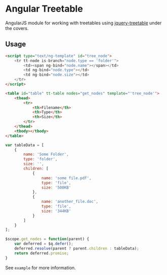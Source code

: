 Angular Treetable
=================

AngularJS module for working with treetables using [jquery-treetable](http://ludo.cubicphuse.nl/jquery-treetable/) under the covers.

Usage
-----

```html
<script type="text/ng-template" id="tree_node">
    <tr tt-node is-branch="node.type == 'folder'">
        <td><span ng-bind="node.name"></span></td>
        <td ng-bind="node.type"></td>
        <td ng-bind="node.size"></td>
    </tr>
</script>

<table id="table" tt-table nodes="get_nodes" template="'tree_node'">
    <thead>
        <tr>
            <th>Filename</th>
            <th>Type</th>
            <th>Size</th>
        </tr>
    </thead>
    <tbody></tbody>
</table>
```

```javascript
var tableData = [
    {
        name: 'Some Folder',
        type: 'folder',
        size: '',
        children: [
            {
                name: 'some file.pdf',
                type: 'file',
                size: '500KB'
            },
            {
                name: 'another_file.doc',
                type: 'file',
                size: '344KB'
            }
        ]
    }
];

$scope.get_nodes = function(parent) {
    var deferred = $q.defer();
    deferred.resolve(parent ? parent.children : tableData);
    return deferred.promise;
}
```

See `example` for more information.